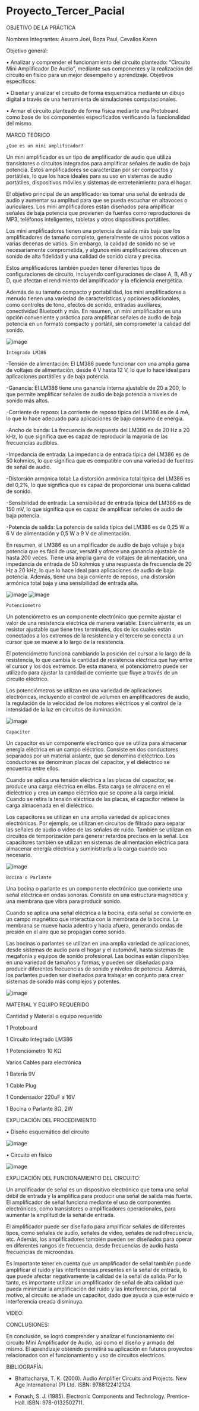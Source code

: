 # Proyecto_Tercer_Pacial

OBJETIVO DE LA PRÁCTICA

Nombres Integrantes: Asuero Joel, Boza Paul, Cevallos Karen

Objetivo general:

•	     Analizar y comprender el funcionamiento del circuito planteado: “Circuito Mini Amplificador De Audio”, mediante sus componentes y la realización del circuito en físico para un mejor desempeño y aprendizaje.
Objetivos específicos: 

•	     Diseñar y analizar el circuito de forma esquemática mediante un dibujo digital a través de una herramienta de simulaciones computacionales.

•	     Armar el circuito planteado de forma física mediante una Protoboard como base de los componentes especificados verificando la funcionalidad del mismo.   

MARCO TEÓRICO

    ¿Que es un mini amplificador?

Un mini amplificador es un tipo de amplificador de audio que utiliza transistores o circuitos integrados para amplificar señales de audio de baja potencia. Estos amplificadores se caracterizan por ser compactos y portátiles, lo que los hace ideales para su uso en sistemas de audio portátiles, dispositivos móviles y sistemas de entretenimiento para el hogar.

El objetivo principal de un amplificador es tomar una señal de entrada de audio y aumentar su amplitud para que se pueda escuchar en altavoces o auriculares. Los mini amplificadores están diseñados para amplificar señales de baja potencia que provienen de fuentes como reproductores de MP3, teléfonos inteligentes, tabletas y otros dispositivos portátiles.

Los mini amplificadores tienen una potencia de salida más baja que los amplificadores de tamaño completo, generalmente de unos pocos vatios a varias decenas de vatios. Sin embargo, la calidad de sonido no se ve necesariamente comprometida, y algunos mini amplificadores ofrecen un sonido de alta fidelidad y una calidad de sonido clara y precisa.

Estos amplificadores también pueden tener diferentes tipos de configuraciones de circuito, incluyendo configuraciones de clase A, B, AB y D, que afectan el rendimiento del amplificador y la eficiencia energética.

Además de su tamaño compacto y portabilidad, los mini amplificadores a menudo tienen una variedad de características y opciones adicionales, como controles de tono, efectos de sonido, entradas auxiliares, conectividad Bluetooth y más. En resumen, un mini amplificador es una opción conveniente y práctica para amplificar señales de audio de baja potencia en un formato compacto y portátil, sin comprometer la calidad del sonido.

![image](https://user-images.githubusercontent.com/116833964/221879274-61c2e425-6fc2-4857-a558-ed258cfd976b.png)

    Integrado LM386

-Tensión de alimentación: El LM386 puede funcionar con una amplia gama de voltajes de alimentación, desde 4 V hasta 12 V, lo que lo hace ideal para aplicaciones portátiles y de baja potencia.

-Ganancia: El LM386 tiene una ganancia interna ajustable de 20 a 200, lo que permite amplificar señales de audio de baja potencia a niveles de sonido más altos.

-Corriente de reposo: La corriente de reposo típica del LM386 es de 4 mA, lo que lo hace adecuado para aplicaciones de bajo consumo de energía.

-Ancho de banda: La frecuencia de respuesta del LM386 es de 20 Hz a 20 kHz, lo que significa que es capaz de reproducir la mayoría de las frecuencias audibles.

-Impedancia de entrada: La impedancia de entrada típica del LM386 es de 50 kohmios, lo que significa que es compatible con una variedad de fuentes de señal de audio.

-Distorsión armónica total: La distorsión armónica total típica del LM386 es del 0,2%, lo que significa que es capaz de proporcionar una buena calidad de sonido.

-Sensibilidad de entrada: La sensibilidad de entrada típica del LM386 es de 150 mV, lo que significa que es capaz de amplificar señales de audio de baja potencia.

-Potencia de salida: La potencia de salida típica del LM386 es de 0,25 W a 6 V de alimentación y 0,5 W a 9 V de alimentación.

En resumen, el LM386 es un amplificador de audio de bajo voltaje y baja potencia que es fácil de usar, versátil y ofrece una ganancia ajustable de hasta 200 veces. Tiene una amplia gama de voltajes de alimentación, una impedancia de entrada de 50 kohmios y una respuesta de frecuencia de 20 Hz a 20 kHz, lo que lo hace ideal para aplicaciones de audio de baja potencia. Además, tiene una baja corriente de reposo, una distorsión armónica total baja y una sensibilidad de entrada alta.

![image](https://user-images.githubusercontent.com/116833964/221881372-fdd5ce25-339a-4690-b05a-8db7f7fbc12f.png)
![image](https://user-images.githubusercontent.com/116833964/221886989-f0eb924c-21fa-404f-9b4b-9de24333c9cf.png)


    Potenciometro
    
Un potenciómetro es un componente electrónico que permite ajustar el valor de una resistencia eléctrica de manera variable. Esencialmente, es un resistor ajustable que tiene tres terminales, dos de los cuales están conectados a los extremos de la resistencia y el tercero se conecta a un cursor que se mueve a lo largo de la resistencia.

El potenciómetro funciona cambiando la posición del cursor a lo largo de la resistencia, lo que cambia la cantidad de resistencia eléctrica que hay entre el cursor y los dos extremos. De esta manera, el potenciómetro puede ser utilizado para ajustar la cantidad de corriente que fluye a través de un circuito eléctrico.

Los potenciómetros se utilizan en una variedad de aplicaciones electrónicas, incluyendo el control de volumen en amplificadores de audio, la regulación de la velocidad de los motores eléctricos y el control de la intensidad de la luz en circuitos de iluminación.    

![image](https://user-images.githubusercontent.com/116833964/221883281-8bf2f3b8-950f-4e68-9d99-b486af64bf7f.png)

    Capacitor  

Un capacitor es un componente electrónico que se utiliza para almacenar energía eléctrica en un campo eléctrico. Consiste en dos conductores separados por un material aislante, que se denomina dieléctrico. Los conductores se denominan placas del capacitor, y el dieléctrico se encuentra entre ellos.

Cuando se aplica una tensión eléctrica a las placas del capacitor, se produce una carga eléctrica en ellas. Esta carga se almacena en el dieléctrico y crea un campo eléctrico que se opone a la carga inicial. Cuando se retira la tensión eléctrica de las placas, el capacitor retiene la carga almacenada en el dieléctrico.

Los capacitores se utilizan en una amplia variedad de aplicaciones electrónicas. Por ejemplo, se utilizan en circuitos de filtrado para separar las señales de audio o video de las señales de ruido. También se utilizan en circuitos de temporización para generar retardos precisos en la señal. Los capacitores también se utilizan en sistemas de alimentación eléctrica para almacenar energía eléctrica y suministrarla a la carga cuando sea necesario.

![image](https://user-images.githubusercontent.com/116833964/221886371-7c4a3568-903a-4054-85d5-da25ef95842d.png)

    Bocina o Parlante

Una bocina o parlante es un componente electrónico que convierte una señal eléctrica en ondas sonoras. Consiste en una estructura magnética y una membrana que vibra para producir sonido.

Cuando se aplica una señal eléctrica a la bocina, esta señal se convierte en un campo magnético que interactúa con la membrana de la bocina. La membrana se mueve hacia adentro y hacia afuera, generando ondas de presión en el aire que se propagan como sonido.

Las bocinas o parlantes se utilizan en una amplia variedad de aplicaciones, desde sistemas de audio para el hogar y el automóvil, hasta sistemas de megafonía y equipos de sonido profesional. Las bocinas están disponibles en una variedad de tamaños y formas, y pueden ser diseñadas para producir diferentes frecuencias de sonido y niveles de potencia. Además, los parlantes pueden ser diseñados para trabajar en conjunto para crear sistemas de sonido más complejos y potentes.

![image](https://user-images.githubusercontent.com/116833964/221888037-de2613e7-8b07-44f4-ae72-4e1f30bdc673.png)
 

MATERIAL Y EQUIPO REQUERIDO

Cantidad y Material o equipo requerido

1	Protoboard

1	Circuito Integrado LM386

1	Potenciómetro 10 KΩ

Varios	Cables para electrónica

1	Batería 9V

1	Cable Plug

1	Condensador 220uF a 16V

1	Bocina o Parlante 8Ω, 2W

EXPLICACIÓN DEL PROCEDIMIENTO

•	Diseño esquemático del circuito

![image](https://user-images.githubusercontent.com/116674536/221749505-1a2e2be7-2e90-4de2-b6cc-adfe7c363850.png)

•	Circuito en físico

![image](https://user-images.githubusercontent.com/116674536/221751082-ff83cc7f-477e-4e10-b459-c1abdfcedd20.png)


EXPLICACIÓN DEL FUNCIONAMIENTO DEL CIRCUITO:

Un amplificador de señal es un dispositivo electrónico que toma una señal débil de entrada y la amplifica para producir una señal de salida más fuerte. El amplificador de señal funciona mediante el uso de componentes electrónicos, como transistores o amplificadores operacionales, para aumentar la amplitud de la señal de entrada.

El amplificador puede ser diseñado para amplificar señales de diferentes tipos, como señales de audio, señales de video, señales de radiofrecuencia, etc. Además, los amplificadores también pueden ser diseñados para operar en diferentes rangos de frecuencia, desde frecuencias de audio hasta frecuencias de microondas.

Es importante tener en cuenta que un amplificador de señal también puede amplificar el ruido y las interferencias presentes en la señal de entrada, lo que puede afectar negativamente la calidad de la señal de salida. Por lo tanto, es importante utilizar un amplificador de señal de alta calidad que pueda minimizar la amplificación del ruido y las interferencias, por tal motivo, al circuito se añade un capacitor, dado que ayuda a que este ruido e interferencia creada disminuya. 

VIDEO:

CONCLUSIONES:

En conclusión, se logró comprender y analizar el funcionamiento del circuito Mini Amplificador de Audio, así como el diseño y armado del mismo. El aprendizaje obtenido permitirá su aplicación en futuros proyectos relacionados con el funcionamiento y uso de circuitos electricos.

BIBLIOGRAFÍA:

   - Bhattacharya, T. K. (2000). Audio Amplifier Circuits and Projects. New Age International (P) Ltd. ISBN: 9788122412124.

   - Fonash, S. J. (1985). Electronic Components and Technology. Prentice-Hall. ISBN: 978-0132502711.
